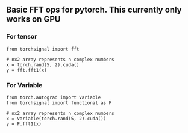 ## Basic FFT ops for pytorch. This currently only works on GPU

### For tensor
````
from torchsignal import fft

# nx2 array represents n complex numbers
x = torch.rand(5, 2).cuda()
y = fft.fft1(x)
````

### For Variable
````
from torch.autograd import Variable
from torchsignal import functional as F

# nx2 array represents n complex numbers
x = Variable(torch.rand(5, 2).cuda())
y = F.fft1(x)
````
